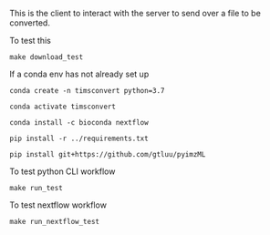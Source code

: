 This is the client to interact with the server to send over a file to be converted. 

To test this

```
make download_test
```

If a conda env has not already set up

```
conda create -n timsconvert python=3.7

conda activate timsconvert

conda install -c bioconda nextflow

pip install -r ../requirements.txt

pip install git+https://github.com/gtluu/pyimzML
```

To test python CLI workflow

```
make run_test
```


To test nextflow workflow

```
make run_nextflow_test
```